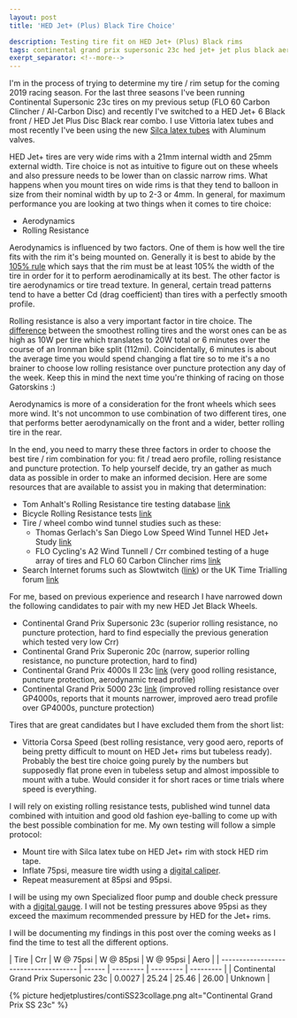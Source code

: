 ```yaml
---
layout: post
title: 'HED Jet+ (Plus) Black Tire Choice'

description: Testing tire fit on HED Jet+ (Plus) Black rims
tags: continental grand prix supersonic 23c hed jet+ jet plus black aero crr cda gp4000s 22c
exerpt_separator: <!--more-->
---
```


I'm in the process of trying to determine my tire / rim setup for the coming 2019 racing season. For the last three seasons I've been running Continental Supersonic 23c tires on my previous setup (FLO 60 Carbon Clincher / Al-Carbon Disc) and recently I've switched to a HED Jet+ 6 Black front / HED Jet Plus Disc Black rear combo. I use Vittoria latex tubes and most recently I've been using the new [Silca latex tubes](https://amzn.to/2VD8zCR) with Aluminum valves.

HED Jet+ tires are very wide rims with a 21mm internal width and 25mm external width. Tire choice is not as intuitive to figure out on these wheels and also pressure needs to be lower than on classic narrow rims. What happens when you mount tires on wide rims is that they tend to balloon in size from their nominal width by up to 2-3 or 4mm. In general, for maximum performance you are looking at two things when it comes to tire choice:

- Aerodynamics
- Rolling Resistance

Aerodynamics is influenced by two factors. One of them is how well the tire fits with the rim it's being mounted on. Generally it is best to abide by the [105% rule](https://silca.cc/blogs/journal/part-5-tire-pressure-and-aerodynamic) which says that the rim must be at least 105% the width of the tire in order for it to perform aerodinamically at its best. The other factor is tire aerodynamics or tire tread texture. In general, certain tread patterns tend to have a better Cd (drag coefficient) than tires with a perfectly smooth profile.

Rolling resistance is also a very important factor in tire choice. The [difference](https://docs.google.com/spreadsheets/d/1vTm2AQYKeDuabP8Qiv5_AjatJVNYSY_DRBOeFmO3-_8/edit#gid=1567734751) between the smoothest rolling tires and the worst ones can be as high as 10W per tire which translates to 20W total or 6 minutes over the course of an Ironman bike split (112mi). Coincidentally, 6 minutes is about the average time you would spend changing a flat tire so to me it's a no brainer to choose low rolling resistance over puncture protection any day of the week. Keep this in mind the next time you're thinking of racing on those Gatorskins :)

Aerodynamics is more of a consideration for the front wheels which sees more wind. It's not uncommon to use combination of two different tires, one that performs better aerodynamically on the front and a wider, better rolling tire in the rear.

In the end, you need to marry these three factors in order to choose the best tire / rim combination for you: fit / tread aero profile, rolling resistance and puncture protection. To help yourself decide, try an gather as much data as possible in order to make an informed decision. Here are some resources that are available to assist you in making that determination:

- Tom Anhalt's Rolling Resistance tire testing database [link](https://bikeblather.blogspot.com/)
- Bicycle Rolling Resistance tests [link](https://www.bicyclerollingresistance.com/)
- Tire / wheel combo wind tunnel studies such as these:
  - Thomas Gerlach's San Diego Low Speed Wind Tunnel HED Jet+ Study [link](https://www.thomasgerlach.com/2017/06/best-ironman-triathlon-aero-wheelset.html)
  - FLO Cycling's A2 Wind Tunnell / Crr combined testing of a huge array of tires and FLO 60 Carbon Clincher rims [link](https://flocycling.blogspot.com/2016/06/flo-cycling-a2-wind-tunnel-tire-study.html)
- Search Internet forums such as Slowtwitch ([link](https://forum.slowtwitch.com/)) or the UK Time Trialling forum [link](http://www.timetriallingforum.co.uk/)

For me, based on previous experience and research I have narrowed down the following candidates to pair with my new HED Jet Black Wheels.

- Continental Grand Prix Supersonic 23c (superior rolling resistance, no puncture protection, hard to find especially the previous generation which tested very low Crr)
- Continental Grand Prix Superonic 20c (narrow, superior rolling resistance, no puncture protection, hard to find)
- Continental Grand Prix 4000s II 23c [link](https://amzn.to/2VHQYtM) (very good rolling resistance, puncture protection, aerodynamic tread profile)
- Continental Grand Prix 5000 23c [link](https://amzn.to/2VIqQ1w) (improved rolling resistance over GP4000s, reports that it mounts narrower, improved aero tread profile over GP4000s, puncture protection)

Tires that are great candidates but I have excluded them from the short list:

- Vittoria Corsa Speed (best rolling resistance, very good aero, reports of being pretty difficult to mount on HED Jet+ rims but tubeless ready). Probably the best tire choice going purely by the numbers but supposedly flat prone even in tubeless setup and almost impossible to mount with a tube. Would consider it for short races or time trials where speed is everything.

I will rely on existing rolling resistance tests, published wind tunnel data combined with intuition and good old fashion eye-balling to come up with the best possible combination for me. My own testing will follow a simple protocol:

- Mount tire with Silca latex tube on HED Jet+ rim with stock HED rim tape.
- Inflate 75psi, measure tire width using a [digital caliper](https://amzn.to/2VEzDBL).
- Repeat measurement at 85psi and 95psi.

I will be using my own Specialized floor pump and double check pressure with a [digital gauge](https://amzn.to/2LYYrjr). I will not be testing pressures above 95psi as they exceed the maximum recommended pressure by HED for the Jet+ rims.

I will be documenting my findings in this post over the coming weeks as I find the time to test all the different options. 



| Tire                                  | Crr    | W @ 75psi | W @ 85psi | W @ 95psi | Aero    |
| ------------------------------------- | ------ | --------- | --------- | --------- |
| Continental Grand Prix Supersonic 23c | 0.0027 | 25.24     | 25.46     | 26.00     | Unknown |


{% picture hedjetplustires/contiSS23collage.png alt="Continental Grand Prix SS 23c" %}
